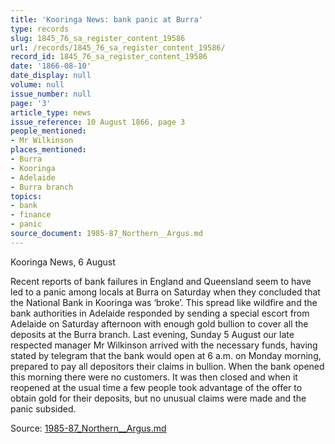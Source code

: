 ```yaml
---
title: 'Kooringa News: bank panic at Burra'
type: records
slug: 1845_76_sa_register_content_19586
url: /records/1845_76_sa_register_content_19586/
record_id: 1845_76_sa_register_content_19586
date: '1866-08-10'
date_display: null
volume: null
issue_number: null
page: '3'
article_type: news
issue_reference: 10 August 1866, page 3
people_mentioned:
- Mr Wilkinson
places_mentioned:
- Burra
- Kooringa
- Adelaide
- Burra branch
topics:
- bank
- finance
- panic
source_document: 1985-87_Northern__Argus.md
---
```


Kooringa News, 6 August

Recent reports of bank failures in England and Queensland seem to have led to a panic among locals at Burra on Saturday when they concluded that the National Bank in Kooringa was ‘broke’.  This spread like wildfire and the bank authorities in Adelaide responded by sending a special escort from Adelaide on Saturday afternoon with enough gold bullion to cover all the deposits at the Burra branch.  Last evening, Sunday 5 August our late respected manager Mr Wilkinson arrived with the necessary funds, having stated by telegram that the bank would open at 6 a.m. on Monday morning, prepared to pay all depositors their claims in bullion.  When the bank opened this morning there were no customers.  It was then closed and when it reopened at the usual time a few people took advantage of the offer to obtain gold for their deposits, but no unusual claims were made and the panic subsided.

Source: [1985-87_Northern__Argus.md](/downloads/markdown/1985-87_Northern__Argus.md)
